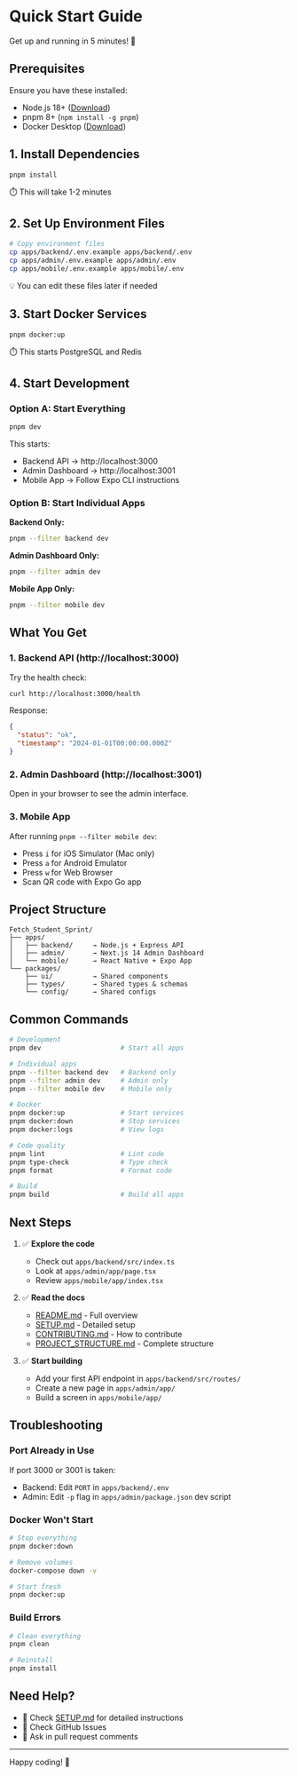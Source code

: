 # Quick Start Guide

Get up and running in 5 minutes! 🚀

## Prerequisites

Ensure you have these installed:
- Node.js 18+ ([Download](https://nodejs.org/))
- pnpm 8+ (`npm install -g pnpm`)
- Docker Desktop ([Download](https://www.docker.com/get-started))

## 1. Install Dependencies

```bash
pnpm install
```

⏱️ This will take 1-2 minutes

## 2. Set Up Environment Files

```bash
# Copy environment files
cp apps/backend/.env.example apps/backend/.env
cp apps/admin/.env.example apps/admin/.env
cp apps/mobile/.env.example apps/mobile/.env
```

💡 You can edit these files later if needed

## 3. Start Docker Services

```bash
pnpm docker:up
```

⏱️ This starts PostgreSQL and Redis

## 4. Start Development

### Option A: Start Everything

```bash
pnpm dev
```

This starts:
- Backend API → http://localhost:3000
- Admin Dashboard → http://localhost:3001
- Mobile App → Follow Expo CLI instructions

### Option B: Start Individual Apps

**Backend Only:**
```bash
pnpm --filter backend dev
```

**Admin Dashboard Only:**
```bash
pnpm --filter admin dev
```

**Mobile App Only:**
```bash
pnpm --filter mobile dev
```

## What You Get

### 1. Backend API (http://localhost:3000)

Try the health check:
```bash
curl http://localhost:3000/health
```

Response:
```json
{
  "status": "ok",
  "timestamp": "2024-01-01T00:00:00.000Z"
}
```

### 2. Admin Dashboard (http://localhost:3001)

Open in your browser to see the admin interface.

### 3. Mobile App

After running `pnpm --filter mobile dev`:
- Press `i` for iOS Simulator (Mac only)
- Press `a` for Android Emulator
- Press `w` for Web Browser
- Scan QR code with Expo Go app

## Project Structure

```
Fetch_Student_Sprint/
├── apps/
│   ├── backend/     → Node.js + Express API
│   ├── admin/       → Next.js 14 Admin Dashboard
│   └── mobile/      → React Native + Expo App
└── packages/
    ├── ui/          → Shared components
    ├── types/       → Shared types & schemas
    └── config/      → Shared configs
```

## Common Commands

```bash
# Development
pnpm dev                    # Start all apps

# Individual apps
pnpm --filter backend dev   # Backend only
pnpm --filter admin dev     # Admin only
pnpm --filter mobile dev    # Mobile only

# Docker
pnpm docker:up              # Start services
pnpm docker:down            # Stop services
pnpm docker:logs            # View logs

# Code quality
pnpm lint                   # Lint code
pnpm type-check             # Type check
pnpm format                 # Format code

# Build
pnpm build                  # Build all apps
```

## Next Steps

1. ✅ **Explore the code**
   - Check out `apps/backend/src/index.ts`
   - Look at `apps/admin/app/page.tsx`
   - Review `apps/mobile/app/index.tsx`

2. ✅ **Read the docs**
   - [README.md](./README.md) - Full overview
   - [SETUP.md](./SETUP.md) - Detailed setup
   - [CONTRIBUTING.md](./CONTRIBUTING.md) - How to contribute
   - [PROJECT_STRUCTURE.md](./PROJECT_STRUCTURE.md) - Complete structure

3. ✅ **Start building**
   - Add your first API endpoint in `apps/backend/src/routes/`
   - Create a new page in `apps/admin/app/`
   - Build a screen in `apps/mobile/app/`

## Troubleshooting

### Port Already in Use

If port 3000 or 3001 is taken:
- Backend: Edit `PORT` in `apps/backend/.env`
- Admin: Edit `-p` flag in `apps/admin/package.json` dev script

### Docker Won't Start

```bash
# Stop everything
pnpm docker:down

# Remove volumes
docker-compose down -v

# Start fresh
pnpm docker:up
```

### Build Errors

```bash
# Clean everything
pnpm clean

# Reinstall
pnpm install
```

## Need Help?

- 📖 Check [SETUP.md](./SETUP.md) for detailed instructions
- 🐛 Check GitHub Issues
- 💬 Ask in pull request comments

---

Happy coding! 🎉
